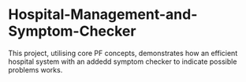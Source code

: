 # Hospital-Management-and-Symptom-Checker
This project, utilising core PF concepts, demonstrates how an efficient hospital system with an addedd symptom checker to indicate possible problems works.
